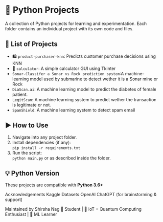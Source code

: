 # 🐍 Python Projects

A collection of Python projects for learning and experimentation. Each folder contains an individual project with its own code and files.

## 📁 List of Projects
- 🛍️ `product-purchaser-knn`: Predicts customer purchase decisions using KNN  
- 🧮 `calculator`: A simple calculator GUI using Tkinter
- `Sonar-Classifer a Sonar vs Rock prediction system`:A machine-learning model used by submarine to detect wether it is a Sonar mine or Rock
- `DiaScan.ai`: A machine learning model to predict the diabetes of female patient.
-  `LegitScan`: A machine learning system to predict wether the transaction is legitimate or not.
-  `SpamShield`: A machine learning system to detect spam email


## ▶️ How to Use

1. Navigate into any project folder.
2. Install dependencies (if any):  
   `pip install -r requirements.txt`
3. Run the script:  
   `python main.py` or as described inside the folder.

## 💡 Python Version

These projects are compatible with **Python 3.6+**

Acknowledgements
Kaggle Datasets
OpenAI ChatGPT (for brainstorming & support)

 Maintained by
Shirsha Nag 
💼 Student | 📡 IoT + Quantum Computing Enthusiast | 🧠 ML Learner
